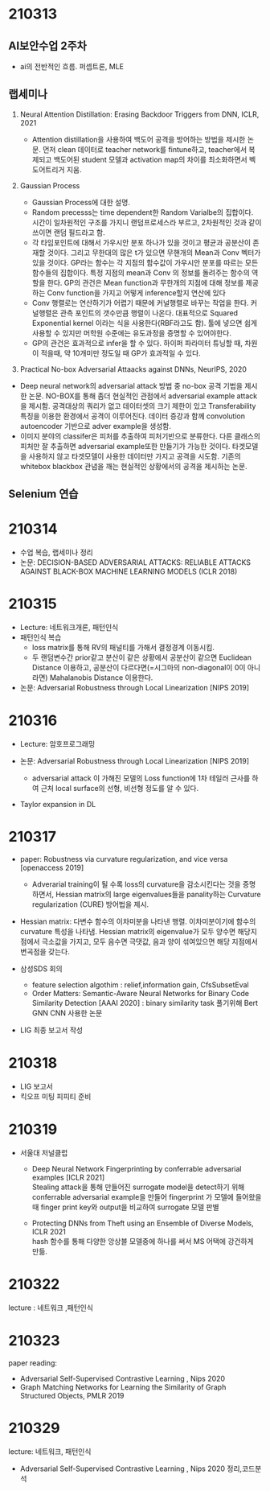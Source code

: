 # 210313
## AI보안수업 2주차
 *  ai의 전반적인 흐름. 퍼셉트론, MLE 

## 랩세미나
1. Neural Attention Distillation: Erasing Backdoor Triggers from DNN, ICLR, 2021
    - Attention distillation을 사용하여 백도어 공격을 방어하는 방법을 제시한 논문. 먼저 clean 데이터로 teacher network를 fintune하고, teacher에서 복제되고 백도어된 student 모델과 activation map의 차이를 최소화하면서 벡도어트리거 지움.

2. Gaussian Process 
    - Gaussian Process에 대한 설명. 
    - Random precesss는 time dependent한 Random Varialbe의 집합이다. 시간이 일차원적인 구조를 가지니 랜덤프로세스라 부르고, 2차원적인 것과 같이 쓰이면 랜덤 필드라고 함.
    - 각 타임포인트에 대해서 가우시안 분포 하나가 있을 것이고 평균과 공분산이 존재할 것이다. 그리고 무한대의 많은 t가 있으면 무핸개의 Mean과 Conv 벡터가 있을 것이다. GP라는 함수는 각 지점의 함수값이 가우시안 분포를 따르는 모든 함수들의 집합이다. 특정 지점의 mean과 Conv 의 정보를 돌려주는 함수의 역할을 한다. GP의 관건은 Mean function과 무한개의 지점에 대해 정보를 제공하는 Conv function을 가지고 어떻게 inference할지 연산에 있다
    - Conv 행렬로는 연산하기가 어렵기 때문에 커널행렬로 바꾸는 작업을 한다. 커널행렬은 관측 포인트의 갯수만큼 행렬이 나온다.  대표적으로 Squared Exponential kernel 이라는 식을 사용한다(RBF라고도 함). 툴에 넣으면 쉽게 사용할 수 있지만 머학원 수준에는 유도과정을 증명할 수 있어야한다. 
    - GP의 관건은 효과적으로 infer을 할 수 있다. 하이퍼 파라미터 튜닝할 때, 차원이 적을때, 약 10개미만 정도일 때 GP가 효과적일 수 있다.

3. Practical No-box Adversarial Attaacks against DNNs, NeurIPS, 2020
- Deep neural network의 adversarial attack 방법 중 no-box 공격 기법을 제시한 논문. NO-BOX를 통해 좀더 현실적인 관점에서 adversarial example attack을 제시함. 공격대상의 쿼리가 없고 데이터셋의 크기 제한이 있고 Transferability 특징을 이용한 환경에서 공격이 이루어진다. 데이터 증강과 함께 convolution autoencoder 기반으로 adver example을 생성함.
- 이미지 분야의 classifer은 피처를 추출하여 피처기반으로 분류한다. 다른 클래스의 피처만 잘 추출하면 adversarial example또한 만들기가 가능한 것이다. 타겟모델을 사용하지 않고 타겟모델이 사용한 데이터만 가지고 공격을 시도함. 기존의 whitebox blackbox 관념을 깨는 현실적인 상황에서의 공격을 제시하는 논문.

##  Selenium 연습

# 210314
*  수업 복습,  랩세미나 정리
*  논문: DECISION-BASED ADVERSARIAL ATTACKS: RELIABLE ATTACKS AGAINST BLACK-BOX MACHINE LEARNING MODELS (ICLR 2018)

# 210315
* Lecture: 네트워크개론, 패턴인식
* 패턴인식 복습
    - loss matrix를 통해 RV의 패널티를 가해서 결정경계 이동시킴.
    - 두 랜덤변수간 prior같고 분산이 같은 상황에서 공분산이 같으면 Euclidean Distance 이용하고, 공분산이 다르다면(=시그마의 non-diagonal이 0이 아니라면) Mahalanobis Distance 이용한다. 
* 논문: Adversarial Robustness through Local Linearization [NIPS 2019]

# 210316

* Lecture: 암호프로그래밍
* 논문: Adversarial Robustness through Local Linearization [NIPS 2019]
    - adversarial attack 이 가해진 모델의 Loss function에 1차 테일러 근사를 하여 근처 local surface의 선형, 비선형 정도를 알 수 있다. 

* Taylor expansion in DL  

# 210317
* paper: Robustness via curvature regularization, and vice versa [openaccess 2019]
    - Adverarial training이 될 수록 loss의 curvature을 감소시킨다는 것을 증명하면서, Hessian matrix의 large eigenvalues들을 panality하는  Curvature regularization (CURE) 방어법을 제시.

* Hessian matrix: 다변수 함수의 이차미분을 나타낸 행렬. 이차미분이기에 함수의 curvature 특성을 나타냄.  Hessian matrix의 eigenvalue가 모두 양수면 해당지점에서 극소값을 가지고, 모두 음수면 극댓값, 음과 양이 섞여있으면 해당 지점에서 변곡점을 갖는다. 

* 삼성SDS 회의  
    * feature selection algothim : relief,information gain, CfsSubsetEval 
    * Order Matters: Semantic-Aware Neural
Networks for Binary Code Similarity Detection [AAAI 2020]  : binary similarity task 풀기위해 Bert GNN CNN 사용한 논문

* LIG 최종 보고서 작성

# 210318
* LIG 보고서
* 킥오프 미팅 피피티 준비

# 210319
* 서울대 저널클럽
    * Deep Neural Network Fingerprinting by conferrable adversarial examples [ICLR 2021]   
    Stealing attack을 통해 만들어진 surrogate model을 detect하기 위해 conferrable adversarial example을 만들어 fingerprint 가 모델에 들어왔을 때 finger print key와 output을 비교하여 surrogate 모델 판별

    * Protecting DNNs from Theft using an Ensemble of Diverse Models, ICLR 2021  
    hash 함수를 통해 다양한 앙상블 모델중에 하나를 써서 MS 어택에 강건하게 만듦. 

# 210322
lecture : 네트워크 ,패턴인식

# 210323
paper reading: 
* Adversarial Self-Supervised Contrastive Learning , Nips 2020 
* Graph Matching Networks for Learning the Similarity of Graph Structured Objects, PMLR 2019

# 210329
lecture: 네트워크, 패턴인식

* Adversarial Self-Supervised Contrastive Learning , Nips 2020 정리,코드분석
